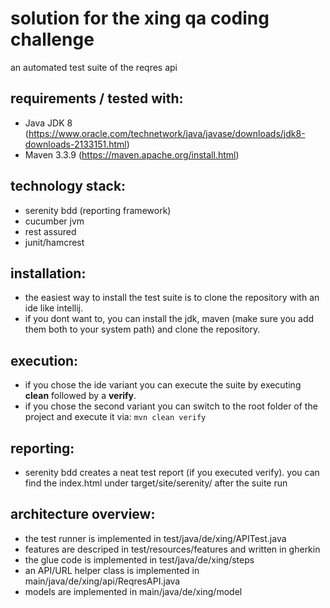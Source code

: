 # solution for the xing qa coding challenge 

an automated test suite of the reqres api 

## requirements / tested with:
- Java JDK 8 (https://www.oracle.com/technetwork/java/javase/downloads/jdk8-downloads-2133151.html)
- Maven 3.3.9 (https://maven.apache.org/install.html)

## technology stack:
- serenity bdd (reporting framework)
- cucumber jvm
- rest assured
- junit/hamcrest

## installation:
- the easiest way to install the test suite is to clone the repository with an ide like intellij.
- if you dont want to, you can install the jdk, maven (make sure you add them both to your system path) and clone the repository. 

## execution:
- if you chose the ide variant you can execute the suite by executing **clean** followed by a **verify**.
- if you chose the second variant you can switch to the root folder of the project and execute it via: `mvn clean verify`

## reporting:
- serenity bdd creates a neat test report (if you executed verify). you can find the index.html under target/site/serenity/ after the suite run

## architecture overview:
- the test runner is implemented in test/java/de/xing/APITest.java
- features are descriped in test/resources/features and written in gherkin
- the glue code is implemented in test/java/de/xing/steps
- an API/URL helper class is implemented in main/java/de/xing/api/ReqresAPI.java
- models are implemented in main/java/de/xing/model